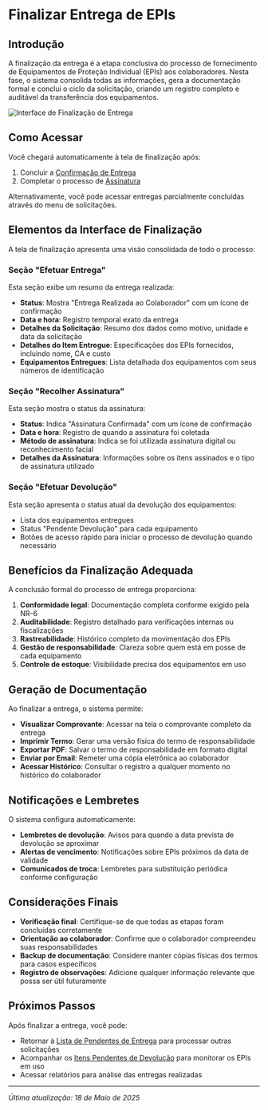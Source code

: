 # Finalizar Entrega de EPIs

## Introdução

A finalização da entrega é a etapa conclusiva do processo de fornecimento de Equipamentos de Proteção Individual (EPIs) aos colaboradores. Nesta fase, o sistema consolida todas as informações, gera a documentação formal e conclui o ciclo da solicitação, criando um registro completo e auditável da transferência dos equipamentos.

![Interface de Finalização de Entrega](../../../assets/images/finalizar-entrega-epi.png)

## Como Acessar

Você chegará automaticamente à tela de finalização após:

1. Concluir a [Confirmação de Entrega](./confirmar-entrega.md)
2. Completar o processo de [Assinatura](../assinatura/README.md)

Alternativamente, você pode acessar entregas parcialmente concluídas através do menu de solicitações.

## Elementos da Interface de Finalização

A tela de finalização apresenta uma visão consolidada de todo o processo:

### Seção "Efetuar Entrega"

Esta seção exibe um resumo da entrega realizada:
- **Status**: Mostra "Entrega Realizada ao Colaborador" com um ícone de confirmação
- **Data e hora**: Registro temporal exato da entrega
- **Detalhes da Solicitação**: Resumo dos dados como motivo, unidade e data da solicitação
- **Detalhes do Item Entregue**: Especificações dos EPIs fornecidos, incluindo nome, CA e custo
- **Equipamentos Entregues**: Lista detalhada dos equipamentos com seus números de identificação

### Seção "Recolher Assinatura"

Esta seção mostra o status da assinatura:
- **Status**: Indica "Assinatura Confirmada" com um ícone de confirmação
- **Data e hora**: Registro de quando a assinatura foi coletada
- **Método de assinatura**: Indica se foi utilizada assinatura digital ou reconhecimento facial
- **Detalhes da Assinatura**: Informações sobre os itens assinados e o tipo de assinatura utilizado

### Seção "Efetuar Devolução"

Esta seção apresenta o status atual da devolução dos equipamentos:
- Lista dos equipamentos entregues
- Status "Pendente Devolução" para cada equipamento
- Botões de acesso rápido para iniciar o processo de devolução quando necessário

## Benefícios da Finalização Adequada

A conclusão formal do processo de entrega proporciona:

1. **Conformidade legal**: Documentação completa conforme exigido pela NR-6
2. **Auditabilidade**: Registro detalhado para verificações internas ou fiscalizações
3. **Rastreabilidade**: Histórico completo da movimentação dos EPIs
4. **Gestão de responsabilidade**: Clareza sobre quem está em posse de cada equipamento
5. **Controle de estoque**: Visibilidade precisa dos equipamentos em uso

## Geração de Documentação

Ao finalizar a entrega, o sistema permite:

- **Visualizar Comprovante**: Acessar na tela o comprovante completo da entrega
- **Imprimir Termo**: Gerar uma versão física do termo de responsabilidade
- **Exportar PDF**: Salvar o termo de responsabilidade em formato digital
- **Enviar por Email**: Remeter uma cópia eletrônica ao colaborador
- **Acessar Histórico**: Consultar o registro a qualquer momento no histórico do colaborador

## Notificações e Lembretes

O sistema configura automaticamente:

- **Lembretes de devolução**: Avisos para quando a data prevista de devolução se aproximar
- **Alertas de vencimento**: Notificações sobre EPIs próximos da data de validade
- **Comunicados de troca**: Lembretes para substituição periódica conforme configuração

## Considerações Finais

- **Verificação final**: Certifique-se de que todas as etapas foram concluídas corretamente
- **Orientação ao colaborador**: Confirme que o colaborador compreendeu suas responsabilidades
- **Backup de documentação**: Considere manter cópias físicas dos termos para casos específicos
- **Registro de observações**: Adicione qualquer informação relevante que possa ser útil futuramente

## Próximos Passos

Após finalizar a entrega, você pode:

- Retornar à [Lista de Pendentes de Entrega](./pendentes-entrega.md) para processar outras solicitações
- Acompanhar os [Itens Pendentes de Devolução](../devolucao/itens-pendentes.md) para monitorar os EPIs em uso
- Acessar relatórios para análise das entregas realizadas

---

*Última atualização: 18 de Maio de 2025*